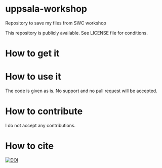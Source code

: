 # uppsala-workshop
Repository to save my files from SWC workshop

This repository is publicly available. See LICENSE file for conditions.

# How to get it

# How to use it

The code is given as is. No support and no pull request will be accepted.

# How to contribute

I do not accept any contributions.

# How to cite

[![DOI](https://zenodo.org/badge/152606605.svg)](https://zenodo.org/badge/latestdoi/152606605)
